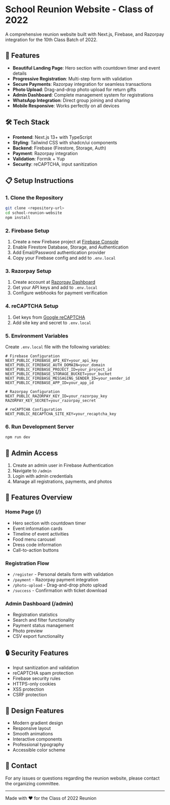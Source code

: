 # School Reunion Website - Class of 2022

A comprehensive reunion website built with Next.js, Firebase, and Razorpay integration for the 10th Class Batch of 2022.

## 🚀 Features

- **Beautiful Landing Page**: Hero section with countdown timer and event details
- **Progressive Registration**: Multi-step form with validation
- **Secure Payments**: Razorpay integration for seamless transactions
- **Photo Upload**: Drag-and-drop photo upload for return gifts
- **Admin Dashboard**: Complete management system for registrations
- **WhatsApp Integration**: Direct group joining and sharing
- **Mobile Responsive**: Works perfectly on all devices

## 🛠️ Tech Stack

- **Frontend**: Next.js 13+ with TypeScript
- **Styling**: Tailwind CSS with shadcn/ui components
- **Backend**: Firebase (Firestore, Storage, Auth)
- **Payment**: Razorpay integration
- **Validation**: Formik + Yup
- **Security**: reCAPTCHA, input sanitization

## 📋 Setup Instructions

### 1. Clone the Repository
```bash
git clone <repository-url>
cd school-reunion-website
npm install
```

### 2. Firebase Setup
1. Create a new Firebase project at [Firebase Console](https://console.firebase.google.com/)
2. Enable Firestore Database, Storage, and Authentication
3. Add Email/Password authentication provider
4. Copy your Firebase config and add to `.env.local`

### 3. Razorpay Setup
1. Create account at [Razorpay Dashboard](https://dashboard.razorpay.com/)
2. Get your API keys and add to `.env.local`
3. Configure webhooks for payment verification

### 4. reCAPTCHA Setup
1. Get keys from [Google reCAPTCHA](https://www.google.com/recaptcha/)
2. Add site key and secret to `.env.local`

### 5. Environment Variables
Create `.env.local` file with the following variables:
```env
# Firebase Configuration
NEXT_PUBLIC_FIREBASE_API_KEY=your_api_key
NEXT_PUBLIC_FIREBASE_AUTH_DOMAIN=your_domain
NEXT_PUBLIC_FIREBASE_PROJECT_ID=your_project_id
NEXT_PUBLIC_FIREBASE_STORAGE_BUCKET=your_bucket
NEXT_PUBLIC_FIREBASE_MESSAGING_SENDER_ID=your_sender_id
NEXT_PUBLIC_FIREBASE_APP_ID=your_app_id

# Razorpay Configuration
NEXT_PUBLIC_RAZORPAY_KEY_ID=your_razorpay_key
RAZORPAY_KEY_SECRET=your_razorpay_secret

# reCAPTCHA Configuration
NEXT_PUBLIC_RECAPTCHA_SITE_KEY=your_recaptcha_key
```

### 6. Run Development Server
```bash
npm run dev
```

## 🔐 Admin Access

1. Create an admin user in Firebase Authentication
2. Navigate to `/admin`
3. Login with admin credentials
4. Manage all registrations, payments, and photos

## 📱 Features Overview

### Home Page (/)
- Hero section with countdown timer
- Event information cards
- Timeline of event activities
- Food menu carousel
- Dress code information
- Call-to-action buttons

### Registration Flow
- `/register` - Personal details form with validation
- `/payment` - Razorpay payment integration
- `/photo-upload` - Drag-and-drop photo upload
- `/success` - Confirmation with ticket download

### Admin Dashboard (/admin)
- Registration statistics
- Search and filter functionality
- Payment status management
- Photo preview
- CSV export functionality

## 🔒 Security Features

- Input sanitization and validation
- reCAPTCHA spam protection
- Firebase security rules
- HTTPS-only cookies
- XSS protection
- CSRF protection

## 🎨 Design Features

- Modern gradient design
- Responsive layout
- Smooth animations
- Interactive components
- Professional typography
- Accessible color scheme

## 📧 Contact

For any issues or questions regarding the reunion website, please contact the organizing committee.

---

Made with ❤️ for the Class of 2022 Reunion